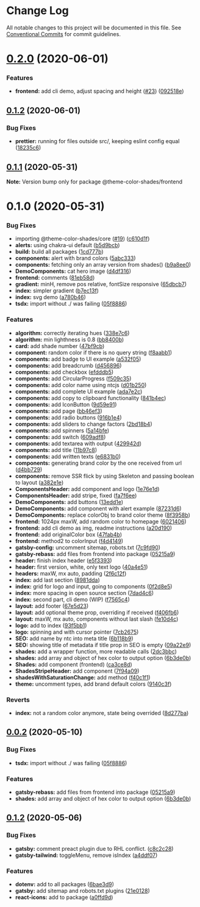 # Change Log

All notable changes to this project will be documented in this file.
See [Conventional Commits](https://conventionalcommits.org) for commit guidelines.

# [0.2.0](https://github.com/luizcieslak/js-templates/compare/@theme-color-shades/frontend@0.1.2...@theme-color-shades/frontend@0.2.0) (2020-06-01)


### Features

* **frontend:** add cli demo, adjust spacing and height ([#23](https://github.com/luizcieslak/js-templates/issues/23)) ([092518e](https://github.com/luizcieslak/js-templates/commit/092518eecdeb4c8335dd40b441c5b8edcaffadc1))





## [0.1.2](https://github.com/luizcieslak/js-templates/compare/@theme-color-shades/frontend@0.1.1...@theme-color-shades/frontend@0.1.2) (2020-06-01)


### Bug Fixes

* **prettier:** running for files outside src/, keeping eslint config equal ([18235c6](https://github.com/luizcieslak/js-templates/commit/18235c6bc4561a85a1502bf4131a5d7e4a3860db))





## [0.1.1](https://github.com/luizcieslak/js-templates/compare/@theme-color-shades/frontend@0.1.0...@theme-color-shades/frontend@0.1.1) (2020-05-31)

**Note:** Version bump only for package @theme-color-shades/frontend





# 0.1.0 (2020-05-31)


### Bug Fixes

* importing @theme-color-shades/core ([#19](https://github.com/luizcieslak/js-templates/issues/19)) ([c610d1f](https://github.com/luizcieslak/js-templates/commit/c610d1fc8258f6de91ef34526d948e4c2cddb5e9))
* **alerts:** using chakra-ui default ([b5d9bcb](https://github.com/luizcieslak/js-templates/commit/b5d9bcb665d1785bebb3a07d809eb3b6d5ad024d))
* **build:** build all packages ([1cd777b](https://github.com/luizcieslak/js-templates/commit/1cd777b4958e67cec20e57cffcdc24d5c591b301))
* **components:** alert with brand colors ([5abc333](https://github.com/luizcieslak/js-templates/commit/5abc333c0fa16558bb1c2af079f939cd84e670de))
* **components:** fetching only an array version from shades() ([b9a8ee0](https://github.com/luizcieslak/js-templates/commit/b9a8ee0b2b4d55a6222e3c4556901eb92273e4fb))
* **DemoComponents:** cat hero image ([d4df316](https://github.com/luizcieslak/js-templates/commit/d4df31666e99ac763ecda66915f63c35d6673678))
* **frontend:** comments ([81eb58d](https://github.com/luizcieslak/js-templates/commit/81eb58d5412754f20a2edec5f58314518b672882))
* **gradient:** minH, remove pos relative, fontSize responsive ([65dbcb7](https://github.com/luizcieslak/js-templates/commit/65dbcb7cac727d7e9f36fa0208f36ad1f072d1dd))
* **index:** simpler gradient ([b7ec13f](https://github.com/luizcieslak/js-templates/commit/b7ec13fa7f170ad257173913ddd96a07b98d7a9c))
* **index:** svg demo ([a780b46](https://github.com/luizcieslak/js-templates/commit/a780b4662525ec604b7391b034d93e3739fa8357))
* **tsdx:** import without ./ was failing ([05f8886](https://github.com/luizcieslak/js-templates/commit/05f8886fdff54be6b4468031e230235aee6eda17))


### Features

* **algorithm:** correctly iterating hues ([338e7c6](https://github.com/luizcieslak/js-templates/commit/338e7c6fef20eb18ebd0446f7bc2d8d3409fd99d))
* **algorithm:** min lighthness is 0.8 ([bb8400b](https://github.com/luizcieslak/js-templates/commit/bb8400b2e2e5d6c73223ed4f5f758fa363812557))
* **card:** add shade number ([47bf9cb](https://github.com/luizcieslak/js-templates/commit/47bf9cb4896e2c8cee67492948885f14c3f3b4e9))
* **component:** random color if there is no query string ([f8aabb1](https://github.com/luizcieslak/js-templates/commit/f8aabb198131c3c16cd49f7434c87a7c1c22ecfc))
* **components:** add badge to UI example ([a532f05](https://github.com/luizcieslak/js-templates/commit/a532f0522ec831312686804754bbc52965ec5676))
* **components:** add breadcrumb ([d456896](https://github.com/luizcieslak/js-templates/commit/d456896a02992d440b52118c76c6be40aeda825f))
* **components:** add checkbox ([efdddb5](https://github.com/luizcieslak/js-templates/commit/efdddb56650e389ab0e778c67ba863cf5c90f3ab))
* **components:** add CircularProgress ([f509c35](https://github.com/luizcieslak/js-templates/commit/f509c35038e2a0b07a17d4d48332a79a0aa9b8ad))
* **components:** add color name using ntcjs ([d01b250](https://github.com/luizcieslak/js-templates/commit/d01b250ebe532a9bc91d71d366cbb9f39496c18e))
* **components:** add complete UI example ([ada7e2c](https://github.com/luizcieslak/js-templates/commit/ada7e2c7b6a1de2561c45c74f8282d548485e065))
* **components:** add copy to clipboard functionality ([841b4ec](https://github.com/luizcieslak/js-templates/commit/841b4ec5850d87477e1e20f429a944094a987337))
* **components:** add IconButton ([9d59e91](https://github.com/luizcieslak/js-templates/commit/9d59e917a45230b3daa315ea8b0b3992fbe9a13e))
* **components:** add page ([bb46ef3](https://github.com/luizcieslak/js-templates/commit/bb46ef370e31613b4db3f6615c764201cde52f18))
* **components:** add radio buttons ([916b1e4](https://github.com/luizcieslak/js-templates/commit/916b1e40662e75722c3578c611072764b77d03ab))
* **components:** add sliders to change factors ([2bd18b4](https://github.com/luizcieslak/js-templates/commit/2bd18b41d6462edb240b9a447e407f9a0d1a722a))
* **components:** add spinners ([5a14bfe](https://github.com/luizcieslak/js-templates/commit/5a14bfea9486ba4dba25a9768543169a2c3cc7c2))
* **components:** add switch ([609adf8](https://github.com/luizcieslak/js-templates/commit/609adf8d339279925dcf04dcab75fd26bc8b94be))
* **components:** add textarea with output ([429942d](https://github.com/luizcieslak/js-templates/commit/429942d5191f4f0e98767785063bab1fe867b2ff))
* **components:** add title ([11b97c8](https://github.com/luizcieslak/js-templates/commit/11b97c897bfd50c172be6168bfb14d4491991e0e))
* **components:** add written texts ([e6831b0](https://github.com/luizcieslak/js-templates/commit/e6831b0bf656146e4ea360d5423721a5bfabb6ba))
* **components:** generating brand color by the one received from url ([d4bb729](https://github.com/luizcieslak/js-templates/commit/d4bb72935be5dc1206948042372648124c75527c))
* **components:** remove SSR flick by using Skeleton and passing boolean to layout ([a382e1e](https://github.com/luizcieslak/js-templates/commit/a382e1e8aba64a970a47ba97d563d79edacdb721))
* **ComponentsHeader:** add component and logo ([1e76e1d](https://github.com/luizcieslak/js-templates/commit/1e76e1de8d2f592d4051c0c0da4e0fffbc4a9b21))
* **ComponentsHeader:** add stripe, fixed ([fa7f6ee](https://github.com/luizcieslak/js-templates/commit/fa7f6eeab577e401e8af4de49da07c68cc3e4386))
* **DemoComponents:** add buttons ([13edd1e](https://github.com/luizcieslak/js-templates/commit/13edd1ec5f0c46243709647c7916d63919bf8bb7))
* **DemoComponents:** add component with alert example ([87231d6](https://github.com/luizcieslak/js-templates/commit/87231d6ffc6b949333dea27f5fc823682fd8365b))
* **DemoComponents:** replace colorObj to brand color theme ([8f3958b](https://github.com/luizcieslak/js-templates/commit/8f3958b7a45eea53d78fbba2bf050df561a10754))
* **frontend:** 1024px maxW, add random color to homepage ([6021406](https://github.com/luizcieslak/js-templates/commit/60214069b268361a221f0a850f275463e6bdb8c0))
* **frontend:** add cli demo as img, readme instructions ([a20d190](https://github.com/luizcieslak/js-templates/commit/a20d1901669f957cda723ec1cb13707ee9dbc0f9))
* **frontend:** add originalColor box ([47fab4b](https://github.com/luizcieslak/js-templates/commit/47fab4be1328c324b6f86a57876fdccb93d2b217))
* **frontend:** method2 to colorInput ([f4d4149](https://github.com/luizcieslak/js-templates/commit/f4d41492d70d29d809d2d29f94c8a1d8b71b2153))
* **gatsby-config:** uncomment sitemap, robots.txt ([7c9fd90](https://github.com/luizcieslak/js-templates/commit/7c9fd905e8a176f2d02c02cb184ed603a813baed))
* **gatsby-rebass:** add files from frontend into package ([05215a9](https://github.com/luizcieslak/js-templates/commit/05215a9e3ccedb7b04cf6917e18ba22620d3e539))
* **header:** finish index header ([e5f3393](https://github.com/luizcieslak/js-templates/commit/e5f3393033be0a2c5ba48dcd3da824cc43e92ee0))
* **header:** first version, white, only text logo ([40a4e51](https://github.com/luizcieslak/js-templates/commit/40a4e51c976abb0822b9d17a99168e5d2b8d7e61))
* **headers:** maxW, mx auto, padding ([2f6c12f](https://github.com/luizcieslak/js-templates/commit/2f6c12fbb40a49c012f9a67ba9c8ba4a656c67de))
* **index:** add last section ([8981dda](https://github.com/luizcieslak/js-templates/commit/8981dda803cb4702bf9031db3f635add355f4b60))
* **index:** grid for logo and input, going to components ([0f2d8e5](https://github.com/luizcieslak/js-templates/commit/0f2d8e5099c379b4b0d20e5f150528616268b472))
* **index:** more spacing in open source section ([7dad4c6](https://github.com/luizcieslak/js-templates/commit/7dad4c6e7042bc206d55380a908cbc1dbce2eac9))
* **index:** second part, cli demo (WIP) ([f7565c4](https://github.com/luizcieslak/js-templates/commit/f7565c430cc5794f2ff4a0666157d3f3e58b4aa8))
* **layout:** add footer ([67e5d23](https://github.com/luizcieslak/js-templates/commit/67e5d2374ad54608251bca811b226f169e620bb2))
* **layout:** add optional theme prop, overriding if received ([f406fb6](https://github.com/luizcieslak/js-templates/commit/f406fb6144e6d16d74df9a721bd663e91c5bf1c5))
* **layout:** maxW, mx auto, components without last slash ([fe10d4c](https://github.com/luizcieslak/js-templates/commit/fe10d4c812bfb9fdb1e38ae40c3d07d910eeaba4))
* **logo:** add to index ([93f5bb1](https://github.com/luizcieslak/js-templates/commit/93f5bb126a21f44c280872533bc1ae53ad84ba3e))
* **logo:** spinning and with cursor pointer ([7cb2675](https://github.com/luizcieslak/js-templates/commit/7cb2675661b38a1beb71ccacb3e561612cd2c7e1))
* **SEO:** add name by ntc into meta title ([6b118b9](https://github.com/luizcieslak/js-templates/commit/6b118b9b92c78198baba2e8aa7eb1bd16425bd6e))
* **SEO:** showing title of metadata if title prop in SEO is empty ([09a22e9](https://github.com/luizcieslak/js-templates/commit/09a22e9896d535b2fc3b68c5d36e6881887a3df8))
* **shades:** add a wrapper function, more readable calls ([2dc3bbc](https://github.com/luizcieslak/js-templates/commit/2dc3bbc354736a19e42fd976ed3e272ff9e878b3))
* **shades:** add array and object of hex color to output option ([6b3de0b](https://github.com/luizcieslak/js-templates/commit/6b3de0b887a8fc3bc16ef0c750cdddc68e30453a))
* **Shades:** add component (frontend) ([ca3ce8d](https://github.com/luizcieslak/js-templates/commit/ca3ce8dc088a125df708fb5cbdbcbb11778f553f))
* **ShadesStripeHeader:** add component ([7f94a09](https://github.com/luizcieslak/js-templates/commit/7f94a0952ef19f08029e81d6e95047b857155840))
* **shadesWithSaturationChange:** add method ([f40c1f1](https://github.com/luizcieslak/js-templates/commit/f40c1f10ce50e9967bcb1b7be6968d6f85c037fb))
* **theme:** uncomment types, add brand default colors ([9140c3f](https://github.com/luizcieslak/js-templates/commit/9140c3f0c2ac2f17f22d160b7f91530294925d47))


### Reverts

* **index:** not a random color anymore, state being overrided ([8d277ba](https://github.com/luizcieslak/js-templates/commit/8d277baa844fa16e5a38a6eebbce3fb5af4a2841))





## [0.0.2](https://github.com/luizcieslak/js-templates/compare/frontend@0.0.1...frontend@0.0.2) (2020-05-10)


### Bug Fixes

* **tsdx:** import without ./ was failing ([05f8886](https://github.com/luizcieslak/js-templates/commit/05f8886fdff54be6b4468031e230235aee6eda17))


### Features

* **gatsby-rebass:** add files from frontend into package ([05215a9](https://github.com/luizcieslak/js-templates/commit/05215a9e3ccedb7b04cf6917e18ba22620d3e539))
* **shades:** add array and object of hex color to output option ([6b3de0b](https://github.com/luizcieslak/js-templates/commit/6b3de0b887a8fc3bc16ef0c750cdddc68e30453a))





## [0.1.2](https://github.com/luizcieslak/js-templates/compare/gatsby-rebass@0.1.1...gatsby-rebass@0.1.2) (2020-05-06)


### Bug Fixes

* **gatsby:** comment preact plugin due to RHL conflict. ([c8c2c28](https://github.com/luizcieslak/js-templates/commit/c8c2c28c9e912ba16a4d369679f3162bfaa9a2a6))
* **gatsby-tailwind:** toggleMenu, remove isIndex ([a4ddf07](https://github.com/luizcieslak/js-templates/commit/a4ddf07d705599e13d9994579f01e7ff91282455))


### Features

* **dotenv:** add to all packages ([6bae3d9](https://github.com/luizcieslak/js-templates/commit/6bae3d969b92c3a7928ead6303939ad668f39f6e))
* **gatsby:** add sitemap and robots.txt plugins ([21e0128](https://github.com/luizcieslak/js-templates/commit/21e0128cc9100ddbe6d0ec16bfd4bcf401bd6a38))
* **react-icons:** add to package ([a0ffd9d](https://github.com/luizcieslak/js-templates/commit/a0ffd9d70868a549476ea7ac71deb9cf9913ea73))
